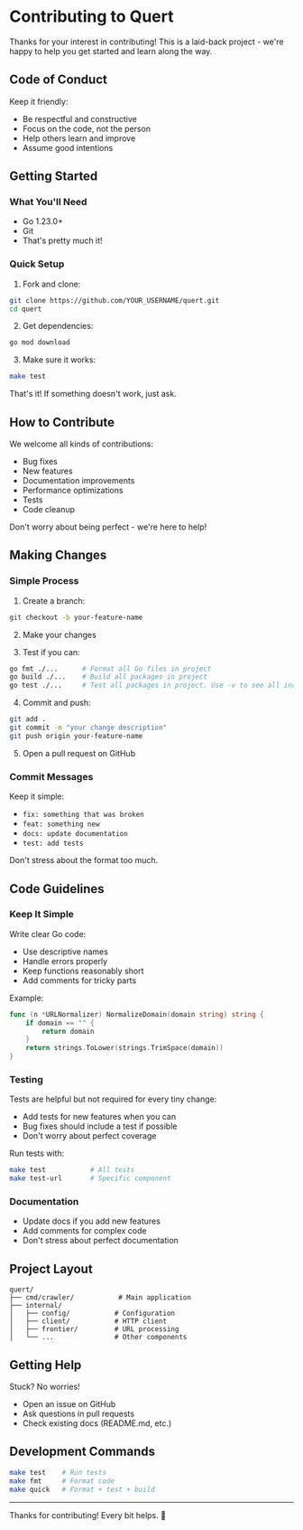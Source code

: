 # Contributing to Quert

Thanks for your interest in contributing! This is a laid-back project - we're happy to help you get started and learn along the way.

## Code of Conduct

Keep it friendly:
- Be respectful and constructive
- Focus on the code, not the person
- Help others learn and improve
- Assume good intentions

## Getting Started

### What You'll Need

- Go 1.23.0+
- Git
- That's pretty much it!

### Quick Setup

1. Fork and clone:
```bash
git clone https://github.com/YOUR_USERNAME/quert.git
cd quert
```

2. Get dependencies:
```bash
go mod download
```

3. Make sure it works:
```bash
make test
```

That's it! If something doesn't work, just ask.

## How to Contribute

We welcome all kinds of contributions:
- Bug fixes
- New features
- Documentation improvements
- Performance optimizations
- Tests
- Code cleanup

Don't worry about being perfect - we're here to help!

## Making Changes

### Simple Process

1. Create a branch:
```bash
git checkout -b your-feature-name
```

2. Make your changes

3. Test if you can:
```bash
go fmt ./...      # Format all Go files in project
go build ./...    # Build all packages in project
go test ./...     # Test all packages in project. Use -v to see all individual testsz
```

4. Commit and push:
```bash
git add .
git commit -m "your change description"
git push origin your-feature-name
```

5. Open a pull request on GitHub

### Commit Messages

Keep it simple:
- `fix: something that was broken`
- `feat: something new`
- `docs: update documentation`
- `test: add tests`

Don't stress about the format too much.

## Code Guidelines

### Keep It Simple

Write clear Go code:
- Use descriptive names
- Handle errors properly
- Keep functions reasonably short
- Add comments for tricky parts

Example:
```go
func (n *URLNormalizer) NormalizeDomain(domain string) string {
    if domain == "" {
        return domain
    }
    return strings.ToLower(strings.TrimSpace(domain))
}
```

### Testing

Tests are helpful but not required for every tiny change:
- Add tests for new features when you can
- Bug fixes should include a test if possible
- Don't worry about perfect coverage

Run tests with:
```bash
make test           # All tests
make test-url       # Specific component
```

### Documentation

- Update docs if you add new features
- Add comments for complex code
- Don't stress about perfect documentation

## Project Layout

```
quert/
├── cmd/crawler/           # Main application
├── internal/
│   ├── config/           # Configuration
│   ├── client/           # HTTP client
│   ├── frontier/         # URL processing
│   └── ...               # Other components
```

## Getting Help

Stuck? No worries!

- Open an issue on GitHub
- Ask questions in pull requests
- Check existing docs (README.md, etc.)

## Development Commands

```bash
make test    # Run tests
make fmt     # Format code
make quick   # Format + test + build
```

---

Thanks for contributing! Every bit helps. 🎉
